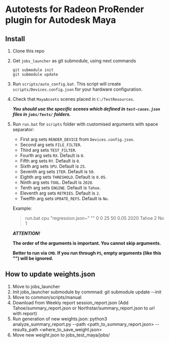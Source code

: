 # Autotests for Radeon ProRender plugin for Autodesk Maya

## Install
 1. Clone this repo
 2. Get `jobs_launcher` as git submodule, using next commands

    ```
    git submodule init
    git submodule update
    ```

 3. Run `scripts/auto_config.bat`. This script will create `scripts/Devices.config.json` for your hardware configuration.
 4. Check that `MayaAssets` scenes placed in `C:/TestResources`.
 
    ***You should use the specific scenes which defined in `test-cases.json` files in `jobs/Tests/` folders.***


 5. Run `run.bat` for `scripts` folder with customised arguments with space separator:

    * First arg sets `RENDER_DEVICE` from `Devices.config.json`.
    * Second arg sets `FILE_FILTER`.
    * Third arg sets `TEST_FILTER`.
    * Fourth arg sets `RX`. Default is `0`.
    * Fifth arg sets `RY`. Default is `0`.
    * Sixth arg sets `SPU`. Default is `25`.
    * Seventh arg sets `ITER`. Default is `50`.
    * Eighth arg sets `THRESHOLD`. Default is `0.05`.
    * Ninth arg sets `TOOL`. Default is `2020`.
    * Tenth arg sets `ENGINE`. Default is `Tahoe`.
    * Eleventh arg sets `RETRIES`. Default is `2`.
    * Twelfth arg sets `UPDATE_REFS`. Default is `No`.

    Example:
    > run.bat cpu "regression.json~" "" 0 0 25 50 0.05 2020 Tahoe 2 No 1

    ***ATTENTION!***

    **The order of the arguments is important. You cannot skip arguments.**

    **Better to run via `CMD`. If you run through `PS`, empty arguments (like this "") will be ignored.**

## How to update weights.json
 1. Move to jobs_launcher
 2. Init jobs_launcher submodule by commnad: git submodule update --init
 3. Move to common/scripts/manual
 4. Download from Weekly report session_report.json (Add Tahoe/summary_report.json or Northstar/summary_report.json to url with report)
 5. Run generation of new weights.json: python3 analyze_summary_report.py --path <path_to_summary_report.json> --results_path <where_to_save_weight.json>
 6. Move new weight.json to jobs_test_maya/jobs/